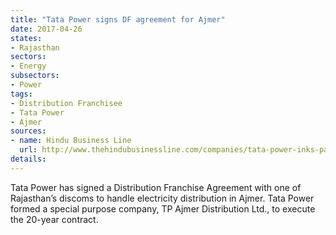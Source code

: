 ```yaml
---
title: "Tata Power signs DF agreement for Ajmer"
date: 2017-04-26
states:
- Rajasthan
sectors:
- Energy
subsectors:
- Power
tags:
- Distribution Franchisee
- Tata Power
- Ajmer
sources:
- name: Hindu Business Line
  url: http://www.thehindubusinessline.com/companies/tata-power-inks-pact-for-electricity-distribution-in-ajmer/article9655533.ece
details:
---
```


Tata Power has signed a Distribution Franchise Agreement with one of Rajasthan’s discoms to handle electricity distribution in Ajmer. Tata Power formed a special purpose company, TP Ajmer Distribution Ltd., to execute the 20-year contract.
